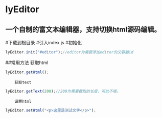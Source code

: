 lyEditor
====
一个自制的富文本编辑器，支持切换html源码编辑。
----
#下载到根目录
#引入index.js
#初始化
```JavaScript
lyEditor.init("#editor");//editor为需要添加editor的父容器id
```
##常用方法
        获取html
```JavaScript
lyEditor.getHtml();
```
        获取text
```JavaScript
lyEditor.getText(200);//200为需要截取的长度，可以不填。
```
        设置html
```javascript
lyEditor.setHtml("<p>这里是测试文字</p>");
```

